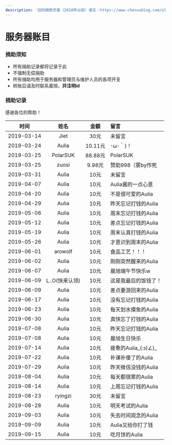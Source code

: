```yaml
---
description: '旧的捐款页面（2018年以前）请见：https://www.chenxublog.com/old-support'
---
```


# 服务器账目

### 捐助须知

* 所有捐助记录都将记录于此
* 不强制无偿捐助
* 所有捐助均用于服务器和管理员与维护人员的各项开支
* 转账后请及时联系晨旭，**并注明id**

### 捐助记录

感谢各位的帮助！

| 时间 | 姓名 | 金额 | 留言 |
| :---: | :---: | :---: | :--- |
| 2019-03-14 | Jiet | 30元 | 未留言 |
| 2019-03-24 | Aulia | 10.11元 | ･ω･｀\)！ |
| 2019-03-25 | PolarSUK | 88.88元 | PolarSUK |
| 2019-03-25 | zuosi | 9.98元 | 赞助998（雾by作死 |
| 2019-03-31 | Aulia | 10元 | 未留言 |
| 2019-04-07 | Aulia | 10元 | Aulia酱的一点心意 |
| 2019-04-20 | Aulia | 10元 | 不是很可爱的Aulia |
| 2019-04-29 | Aulia | 10元 | 昨天忘记打钱的Aulia |
| 2019-05-06 | Aulia | 10元 | 周末忘记打钱的Aulia |
| 2019-05-12 | Aulia | 10元 | 差点忘记打钱的Aulia |
| 2019-05-19 | Aulia | 10元 | 周末认真打钱的Aulia |
| 2019-05-26 | Aulia | 10元 | 才意识到周末的Aulia |
| 2019-06-01 | arowolf | 10元 | 食品工艺！！！ |
| 2019-06-02 | Aulia | 10元 | 刚刚突然醒来的Aulia |
| 2019-06-07 | Aulia | 10元 | 晨旭端午节快乐w |
| 2019-06-09 | L..O\(快来认领\) | 10元 | 这是我最后的饭钱了！ |
| 2019-06-09 | Aulia | 10元 | 差点要游回来的Aulia |
| 2019-06-17 | Aulia | 10元 | 没有忘记打钱的Aulia |
| 2019-06-23 | Aulia | 10元 | 每天划水摸鱼的Aulia |
| 2019-06-30 | Aulia | 10元 | 真快忘了打钱的Aulia |
| 2019-07-08 | Aulia | 10元 | 昨天忘记打钱的Aulia |
| 2019-07-08 | Aulia | 10元 | 晨旭生日快乐 |
| 2019-07-14 | Aulia | 10元 | 疲惫的Aulia_\(:з\)∠\)_ |
| 2019-07-22 | Aulia | 10元 | 补课补傻了的Aulia |
| 2019-07-29 | Aulia | 10元 | 昨天微信没钱的Aulia |
| 2019-08-04 | Aulia | 10元 | 每天都很累的Aulia |
| 2019-08-14 | Aulia | 10元 | 上周忘记打钱的Aulia |
| 2019-08-23 | ryingzi | 30元 | 未留言 |
| 2019-08-28 | Aulia | 10元 | 明天考试的Aulia |
| 2019-09-03 | Aulia | 10元 | 失去时间观念的Aulia |
| 2019-09-09 | Aulia | 10元 | Aulia又给你打了钱 |
| 2019-09-15 | Aulia | 10元 | 吃月饼的Aulia |

